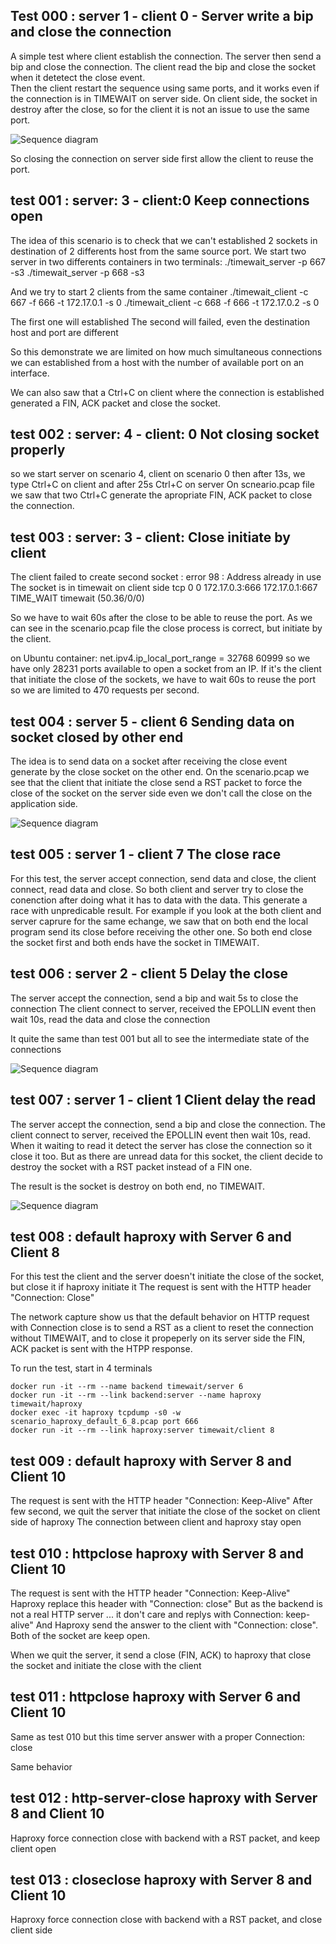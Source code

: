 
## Test 000 : server 1 - client 0 - Server write a bip and close the connection

A simple test where client establish the connection. The server then send a bip and close the connection. The client read the bip and close the socket when it detetect the close event.  
Then the client restart the sequence using same ports, and it works even if the connection is in TIMEWAIT on server side. On client side, the socket in destroy after the close, so for the client it is not an issue to use the same port.

![Sequence diagram](1_0/sequence.png)

So closing the connection on server side first allow the client to reuse the port.



## test 001 : server: 3 - client:0 Keep connections open
The idea of this scenario is to check that we can't established 2 sockets in destination of 2 differents host from the same source port.
We start two server in two differents containers in two terminals:
./timewait_server -p 667 -s3
./timewait_server -p 668 -s3

And we try to start 2 clients from the same container
./timewait_client -c 667 -f 666 -t 172.17.0.1 -s 0
./timewait_client -c 668 -f 666 -t 172.17.0.2 -s 0

The first one will established
The second will failed, even the destination host and port are different

So this demonstrate we are limited on how much simultaneous connections we can established from a host with the number of available port on an interface.

We can also saw that a Ctrl+C on client where the connection is established generated a FIN, ACK packet and close the socket.


## test 002 : server: 4 - client: 0 Not closing socket properly
so we start server on scenario 4, client on scenario 0
then after 13s, we type Ctrl+C on client and after 25s Ctrl+C on server
On scneario.pcap file we saw that two Ctrl+C generate the apropriate FIN, ACK packet to close the connection.

## test 003 : server: 3 - client: Close initiate by client
The client failed to create second socket : error 98 : Address already in use
The socket is in timewait on client side
tcp        0      0 172.17.0.3:666          172.17.0.1:667          TIME_WAIT   timewait (50.36/0/0)

So we have to wait 60s after the close to be able to reuse the port.
As we can see in the scenario.pcap file the close process is correct, but initiate by the client.

on Ubuntu container: net.ipv4.ip_local_port_range = 32768	60999
so we have only 28231 ports available to open a socket from an IP. If it's the client that initiate the close of the sockets, we have to wait 60s to reuse the port so we are limited to 470 requests per second.

## test 004 : server 5 - client 6 Sending data on socket closed by other end
The idea is to send data on a socket after receiving the close event generate by the close socket on the other end.
On the scenario.pcap we see that the client that initiate the close send a RST packet to force the close of the socket on the server side even we don't call the close on the application side.

![Sequence diagram](5_6/sequence.png)

## test 005 : server 1 - client 7 The close race
For this test, the server accept connection, send data and close, the client connect, read data and close. So both client and server try to close the conenction after doing what it has to data with the data. This generate a race with unpredicable result.
For example if you look at the both client and server caprure for the same echange, we saw that on both end the local program send its close before receiving the other one. So both end close the socket first and both ends have the socket in TIMEWAIT.

## test 006 : server 2 - client 5 Delay the close
The server accept the connection, send a bip and wait 5s to close the connection
The client connect to server, received the EPOLLIN event then wait 10s, read the data and close the connection

It quite the same than test 001 but all to see the intermediate state of the connections

![Sequence diagram](2_5/sequence.png)

## test 007 : server 1 - client 1 Client delay the read
The server accept the connection, send a bip and close the connection.
The client connect to server, received the EPOLLIN event then wait 10s, read. When it waiting to read it detect the server has close the connection so it close it too.
But as there are unread data for this socket, the client decide to destroy the socket with a RST packet instead of a FIN one.

The result is the socket is destroy on both end, no TIMEWAIT.

![Sequence diagram](1_1/sequence.png)

## test 008 : default haproxy with Server 6 and Client 8
For this test the client and the server doesn't initiate the close of the socket, but close it if haproxy initiate it
The request is sent with the HTTP header "Connection: Close"

The network capture show us that the default behavior on HTTP request with Connection close is to send a RST as a client to reset the connection without TIMEWAIT, and to close it propeperly on its server side
the FIN, ACK packet is sent with the HTPP response.

To run the test, start in 4 terminals  
```
docker run -it --rm --name backend timewait/server 6
docker run -it --rm --link backend:server --name haproxy timewait/haproxy
docker exec -it haproxy tcpdump -s0 -w scenario_haproxy_default_6_8.pcap port 666
docker run -it --rm --link haproxy:server timewait/client 8
```

## test 009 : default haproxy with Server 8 and Client 10
The request is sent with the HTTP header "Connection: Keep-Alive"
After few second, we quit the server that initiate the close of the socket on client side of haproxy
The connection between client and haproxy stay open

## test 010 : httpclose haproxy with Server 8 and Client 10
The request is sent with the HTTP header "Connection: Keep-Alive"
Haproxy replace this header with "Connection: close"
But as the backend is not a real HTTP server ... it don't care and replys with Connection: keep-alive"
And Haproxy send the answer to the client with "Connection: close".  
Both of the socket are keep open.  

When we quit the server, it send a close (FIN, ACK) to haproxy that close the socket and initiate the close with the client

## test 011 : httpclose haproxy with Server 6 and Client 10
Same as test 010 but this time server answer with a proper Connection: close

Same behavior


## test 012 : http-server-close haproxy with Server 8 and Client 10
Haproxy force connection close with backend with a RST packet, and keep client open

## test 013 : closeclose haproxy with Server 8 and Client 10
Haproxy force connection close with backend with a RST packet, and close client side
